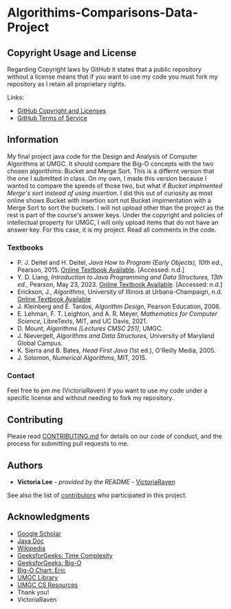# Algorithims-Comparisons-Data-Project
## Copyright Usage and License

Regarding Copyright laws by GitHub it states that a public repository without a license means that if you want to use my code you must fork my repository as I retain all proprietary rights.

Links:  
- [GitHub Copyright and Licenses](https://docs.github.com/en/repositories/managing-your-repositorys-settings-and-features/customizing-your-repository/licensing-a-repository)
- [GitHub Terms of Service](https://docs.github.com/en/site-policy/github-terms/github-terms-of-service)

## Information

My final project java code for the Design and Analysis of Computer Algorithms at UMGC. It should compare the Big-O concepts with the two chosen algorithims: Bucket and Merge Sort. This is a differnt version that the one I submitted in class. On my own, I made this version because I wanted to compare the speeds of those two, but what if *Bucket implmented Merge's sort instead of using insertion*. I did this out of curiosity as most online shows Bucket with insertion sort not Bucket implmentation with a Merge Sort to sort the buckets. I will not upload other than the project as the rest is part of the course's answer keys. Under the copyright and policies of intellectual property for UMGC, I will only upload items that do not have an answer key. For this case, it is my project. Read all comments in the code.

### Textbooks
- P. J. Deitel and H. Deitel, *Java How to Program (Early Objects), 10th ed.*, Pearson, 2015. [Online Textbook Available](https://learning.oreilly.com/library/view/javatm-how-to/9780133813036/). [Accessed: n.d.]
- Y. D. Liang, *Introduction to Java Programming and Data Structures, 13th ed.*, Pearson, May 23, 2023. [Online Textbook Available](https://www.pearson.com/en-us/subject-catalog/p/introduction-to-java-programming-and-data-structures/P200000010690/9780138092832). [Accessed: n.d.]
- Erickson, J., *Algorithms*, University of Illinois at Urbana-Champaign, n.d. [Online Textbook Available](https://jeffe.cs.illinois.edu/teaching/algorithms/)
- J. Kleinberg and É. Tardos, *Algorithm Design*, Pearson Education, 2006.
- E. Lehman, F. T. Leighton, and A. R. Meyer, *Mathematics for Computer Science*, LibreTexts, MIT, and UC Davis, 2021.
- D. Mount, *Algorithms [Lectures CMSC 251]*, UMGC.
- J. Nievergelt, *Algorithms and Data Structures*, University of Maryland Global Campus.
- K. Sierra and B. Bates, *Head First Java* (1st ed.), O'Reilly Media, 2005.
- J. Solomon, *Numerical Algorithms*, MIT, 2015.

### Contact

Feel free to pm me (VictoriaRaven) if you want to use my code under a specific license and without needing to fork my repository.

## Contributing

Please read [CONTRIBUTING.md](README.md) for details on our code
of conduct, and the process for submitting pull requests to me.

## Authors

  - **Victoria Lee** - *provided by the README* -
    [VictoriaRaven](https://github.com/VictoriaRaven)

See also the list of
[contributors](https://github.com/VictoriaRaven/Legal-Studies-IRAC-Python-Generator/main/README.md)
who participated in this project.

## Acknowledgments

- [Google Scholar](https://scholar.google.com/)
- [Java Doc](https://docs.oracle.com/javase/8/javase-books.htm)
- [Wikipedia](https://www.wikipedia.org/)
- [GeeksforGeeks: Time Complexity](https://www.geeksforgeeks.org/time-complexities-of-all-sorting-algorithms/)
- [GeeksforGeeks: Big-O](https://www.geeksforgeeks.org/analysis-algorithms-big-o-analysis/)
- [Big-O Chart: Eric](https://www.bigocheatsheet.com/)
- [UMGC Library](https://libguides.umgc.edu/home)
- [UMGC CS Resources](https://libguides.umgc.edu/c.php?g=316603&p=2114865)
 - Thank you!
 - VictoriaRaven


